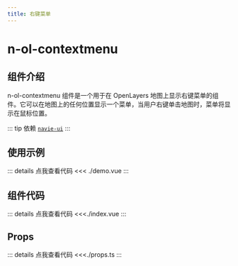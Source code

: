 ```yaml
---
title: 右键菜单
---
```


# n-ol-contextmenu

## 组件介绍

n-ol-contextmenu 组件是一个用于在 OpenLayers 地图上显示右键菜单的组件。它可以在地图上的任何位置显示一个菜单，当用户右键单击地图时，菜单将显示在鼠标位置。

::: tip 依赖
[`navie-ui`](https://www.naiveui.com/)
:::

## 使用示例

<script setup>
import Demo from './demo.vue'
</script>
<ClientOnly>
<Demo />
</ClientOnly>

::: details 点我查看代码
<<< ./demo.vue
:::

## 组件代码

::: details 点我查看代码
<<<./index.vue
:::

## Props

::: details 点我查看代码
<<<./props.ts
:::
